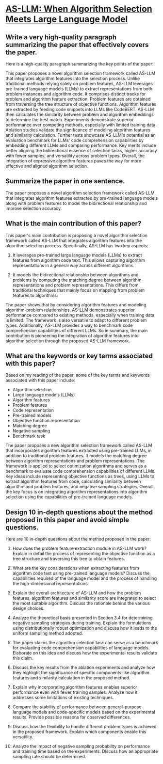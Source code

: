 # [AS-LLM: When Algorithm Selection Meets Large Language Model](https://arxiv.org/abs/2311.13184)

## Write a very high-quality paragraph summarizing the paper that effectively covers the paper.

 Here is a high-quality paragraph summarizing the key points of the paper:

This paper proposes a novel algorithm selection framework called AS-LLM that integrates algorithm features into the selection process. Unlike traditional methods relying solely on problem features, AS-LLM leverages pre-trained language models (LLMs) to extract representations from both problem instances and algorithm code. It comprises distinct tracks for problem and algorithm feature extraction. Problem features are obtained from traversing the tree structure of objective functions. Algorithm features are extracted by feeding code snippets into LLMs like CodeBERT. AS-LLM then calculates the similarity between problem and algorithm embeddings to determine the best match. Experiments demonstrate superior performance over competing methods, especially with limited training data. Ablation studies validate the significance of modeling algorithm features and similarity calculation. Further tests showcase AS-LLM's potential as an evaluation benchmark for LLMs' code comprehension capabilities by embedding different LLMs and comparing performance. Key merits include better aligning the bidirectional essence of selection tasks, higher accuracy with fewer samples, and versatility across problem types. Overall, the integration of expressive algorithm features paves the way for more effective and aligned algorithm selection.


## Summarize the paper in one sentence.

 The paper proposes a novel algorithm selection framework called AS-LLM that integrates algorithm features extracted by pre-trained language models along with problem features to model the bidirectional relationship and improve selection accuracy.


## What is the main contribution of this paper?

 This paper's main contribution is proposing a novel algorithm selection framework called AS-LLM that integrates algorithm features into the algorithm selection process. Specifically, AS-LLM has two key aspects:

1) It leverages pre-trained large language models (LLMs) to extract features from algorithm code text. This allows capturing algorithm representations in a general way across different algorithms. 

2) It models the bidirectional relationship between algorithms and problems by computing the matching degree between algorithm representations and problem representations. This differs from traditional techniques that mainly focus on mapping from problem features to algorithms.

The paper shows that by considering algorithm features and modeling algorithm-problem relationships, AS-LLM demonstrates superior performance compared to existing methods, especially when training data is limited. The framework is also versatile to adapt to different problem types. Additionally, AS-LLM provides a way to benchmark code comprehension capabilities of different LLMs. So in summary, the main contribution is pioneering the integration of algorithm features into algorithm selection through the proposed AS-LLM framework.


## What are the keywords or key terms associated with this paper?

 Based on my reading of the paper, some of the key terms and keywords associated with this paper include:

- Algorithm selection
- Large language models (LLMs)
- Algorithm features
- Problem features 
- Code representation
- Pre-trained models
- Objective function representation
- Matching degree
- Negative sampling
- Benchmark task

The paper proposes a new algorithm selection framework called AS-LLM that incorporates algorithm features extracted using pre-trained LLMs, in addition to traditional problem features. It models the matching degree between algorithm representations and problem representations. The framework is applied to select optimization algorithms and serves as a benchmark to evaluate code comprehension capabilities of different LLMs. Key ideas include representing objective functions as trees, using LLMs to extract algorithm features from code, calculating similarity between algorithm and problem features, and negative sampling strategies. Overall, the key focus is on integrating algorithm representations into algorithm selection using the capabilities of pre-trained language models.


## Design 10 in-depth questions about the method proposed in this paper and avoid simple questions.

 Here are 10 in-depth questions about the method proposed in the paper:

1. How does the problem feature extraction module in AS-LLM work? Explain in detail the process of representing the objective function as a tree structure and traversing this tree to obtain features. 

2. What are the key considerations when extracting features from algorithm code text using pre-trained language models? Discuss the capabilities required of the language model and the process of handling the high-dimensional representations.

3. Explain the overall architecture of AS-LLM and how the problem features, algorithm features and similarity score are integrated to select the most suitable algorithm. Discuss the rationale behind the various design choices.  

4. Analyze the theoretical basis presented in Section 3.4 for determining negative sampling strategies during training. Explain the formulations using distributionally robust optimization and discuss how it leads to the uniform sampling method adopted.

5. The paper claims the algorithm selection task can serve as a benchmark for evaluating code comprehension capabilities of language models. Elaborate on this idea and discuss how the experimental results validate this claim.  

6. Discuss the key results from the ablation experiments and analyze how they highlight the significance of specific components like algorithm features and similarity calculation in the proposed method.

7. Explain why incorporating algorithm features enables superior performance even with fewer training samples. Analyze how it addresses some limitations of existing techniques. 

8. Compare the stability of performance between general-purpose language models and code-specific models based on the experimental results. Provide possible reasons for observed differences.

9. Discuss how the flexibility to handle different problem types is achieved in the proposed framework. Explain which components enable this versatility. 

10. Analyze the impact of negative sampling probability on performance and training time based on the experiments. Discuss how an appropriate sampling rate should be determined.

